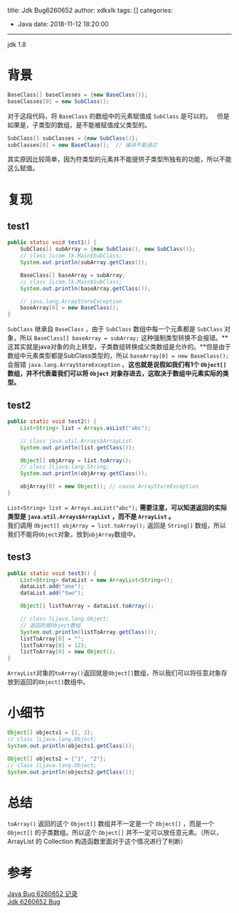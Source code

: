 title: Jdk Bug6260652
author: xdkxlk
tags: []
categories:
  - Java
date: 2018-11-12 18:20:00
---
jdk 1.8
# 背景
```java
BaseClass[] baseClasses = {new BaseClass()};
baseClasses[0] = new SubClass();
```
对于这段代码，将 `BaseClass` 的数组中的元素赋值成 `SubClass` 是可以的。  
但是如果是，子类型的数组，是不能被赋值成父类型的。
```java
SubClass[] subClasses = {new SubClass()};
subClasses[0] = new BaseClass();  // 编译不能通过
```
其实原因比较简单，因为符类型的元素并不能提供子类型所独有的功能，所以不能这么赋值。
# 复现
## test1
```java
public static void test1() {
    SubClass[] subArray = {new SubClass(), new SubClass()};
    // class [Lcom.lk.Main$SubClass;
    System.out.println(subArray.getClass());

    BaseClass[] baseArray = subArray;
    // class [Lcom.lk.Main$SubClass;
    System.out.println(baseArray.getClass());

    // java.lang.ArrayStoreException
    baseArray[0] = new BaseClass();
}
```
`SubClass` 继承自 `BaseClass` ，由于 `SubClass` 数组中每一个元素都是 `SubClass` 对象，所以 `BaseClass[] baseArray = subArray;` 这种强制类型转换不会报错。**这其实就是java对象的向上转型，子类数组转换成父类数组是允许的。**但是由于数组中元素类型都是SubClass类型的，所以 `baseArray[0] = new BaseClass();` 会报错 `java.lang.ArrayStoreException` 。**这也就是说假如我们有1个 `Object[]` 数组，并不代表着我们可以将 `Object` 对象存进去，这取决于数组中元素实际的类型。**
## test2
```java
public static void test2() {
    List<String> list = Arrays.asList("abc");

    // class java.util.Arrays$ArrayList
    System.out.println(list.getClass());

    Object[] objArray = list.toArray();
    // class [Ljava.lang.String;
    System.out.println(objArray.getClass());

    objArray[0] = new Object(); // cause ArrayStoreException
}
```
`List<String> list = Arrays.asList("abc");` **需要注意，可以知道返回的实际类型是 `java.util.Arrays$ArrayList` ，而不是 `ArrayList` 。**  
我们调用 `Object[] objArray = list.toArray();` 返回是 `String[]` 数组，所以我们不能将`Object`对象，放到`objArray`数组中。
## test3
```java
public static void test3() {
    List<String> dataList = new ArrayList<String>();
    dataList.add("one");
    dataList.add("two");

    Object[] listToArray = dataList.toArray();

    // class [Ljava.lang.Object;
    // 返回的是Object数组
    System.out.println(listToArray.getClass());
    listToArray[0] = "";
    listToArray[0] = 123;
    listToArray[0] = new Object();
}
```
`ArrayList`对象的`toArray()`返回就是`Object[]`数组，所以我们可以将任意对象存放到返回的`Object[]`数组中。
# 小细节
```java
Object[] objects1 = {1, 2};
// class [Ljava.lang.Object;
System.out.println(objects1.getClass());

Object[] objects2 = {"1", "2"};
// class [Ljava.lang.Object;
System.out.println(objects2.getClass());
```
# 总结
`toArray()` 返回的这个 `Object[]` 数组并不一定是一个 `Object[]` ，而是一个 `Object[]` 的子类数组。所以这个 `Object[]` 并不一定可以放任意元素。（所以，ArrayList 的 Collection 构造函数里面对于这个情况进行了判断）
# 参考
[Java Bug 6260652 记录](https://blog.csdn.net/x_iya/article/details/78313756)  
[Jdk 6260652 Bug](https://www.cnblogs.com/lsf90/p/5366325.html)